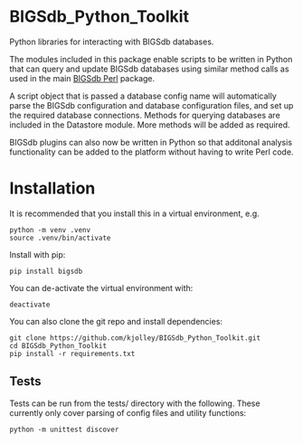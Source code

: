 # BIGSdb_Python_Toolkit
Python libraries for interacting with BIGSdb databases.

The modules included in this package enable scripts to be written in Python
that can query and update BIGSdb databases using similar method calls as used
in the main [BIGSdb Perl](https://github.com/kjolley/BIGSdb) package.

A script object that is passed a database config name will automatically parse
the BIGSdb configuration and database configuration files, and set up the 
required database connections. Methods for querying databases are included in
the Datastore module. More methods will be added as required.

BIGSdb plugins can also now be written in Python so that additonal analysis
functionality can be added to the platform without having to write Perl code.

# Installation
It is recommended that you install this in a virtual environment, e.g.

```
python -m venv .venv
source .venv/bin/activate
```

Install with pip:

```
pip install bigsdb
```

You can de-activate the virtual environment with:

```
deactivate
```

You can also clone the git repo and install dependencies:

```
git clone https://github.com/kjolley/BIGSdb_Python_Toolkit.git
cd BIGSdb_Python_Toolkit
pip install -r requirements.txt
```

## Tests
Tests can be run from the tests/ directory with the following. These currently
only cover parsing of config files and utility functions:

```
python -m unittest discover
```